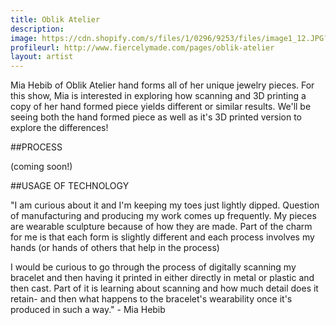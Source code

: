 ```yaml
---
title: Oblik Atelier
description: 
image: https://cdn.shopify.com/s/files/1/0296/9253/files/image1_12.JPG?7259832002897909810
profileurl: http://www.fiercelymade.com/pages/oblik-atelier
layout: artist
---
```


Mia Hebib of Oblik Atelier hand forms all of her unique jewelry pieces. For this show, Mia is interested in exploring how scanning and 3D printing a copy of her hand formed piece yields different or similar results.
We'll be seeing both the hand formed piece as well as it's 3D printed version to explore the differences!

##PROCESS

(coming soon!)

##USAGE OF TECHNOLOGY

"I am curious about it and I'm keeping my toes just lightly dipped.
Question of manufacturing and producing my work comes up frequently. My pieces are wearable sculpture because of how they are made. Part of the charm for me is that each form is slightly different and each process involves my hands (or hands of others that help in the process) 

I would be curious to go through the process of digitally scanning my bracelet and then having it printed in either directly in  metal or plastic and then cast.
Part of it is learning about scanning and how much detail does it retain- and then what happens to the bracelet's wearability once it's produced in such a way." - Mia Hebib
